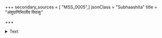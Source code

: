 +++
secondary_sources = [ "MSS_0005",]
jsonClass = "Subhaashita"
title = "अंशुपाणिभिरतीव पिपासुः"

+++

<details><summary>Text</summary>

अंशुपाणिभिरतीव पिपासुः पद्मजं मधु भृशं रसयित्वा।  
क्षीबतामिव गतः क्षितिमेष्यंल् लोहितं वपुरुवाह पतङ्गः॥
</details>
